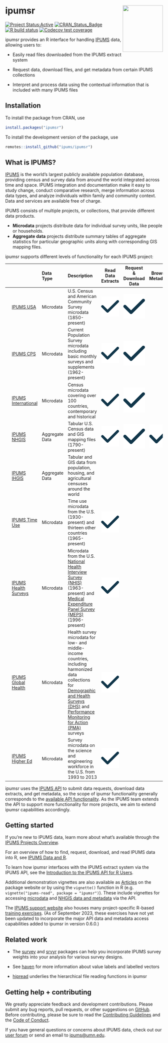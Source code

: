
<!-- README.md is generated from README.Rmd. Please edit that file -->

# ipumsr <img src="man/figures/logo.png" align="right" height="149" width="128.5"/>

<!-- badges: start -->

[![Project
Status:Active](https://www.repostatus.org/badges/latest/active.svg)](https://www.repostatus.org/#active)
[![CRAN_Status_Badge](https://www.r-pkg.org/badges/version/ipumsr)](https://CRAN.R-project.org/package=ipumsr)
[![R build
status](https://github.com/ipums/ipumsr/workflows/R-CMD-check/badge.svg)](https://github.com/ipums/ipumsr/actions)
[![Codecov test
coverage](https://codecov.io/gh/ipums/ipumsr/branch/main/graph/badge.svg)](https://app.codecov.io/gh/ipums/ipumsr?branch=main)

<!-- badges: end -->

ipumsr provides an R interface for handling
[IPUMS](https://www.ipums.org) data, allowing users to:

- Easily read files downloaded from the IPUMS extract system

- Request data, download files, and get metadata from certain IPUMS
  collections

- Interpret and process data using the contextual information that is
  included with many IPUMS files

## Installation

To install the package from CRAN, use

``` r
install.packages("ipumsr")
```

To install the development version of the package, use

``` r
remotes::install_github("ipums/ipumsr")
```

## What is IPUMS?

[IPUMS](https://www.ipums.org/mission-purpose) is the world’s largest
publicly available population database, providing census and survey data
from around the world integrated across time and space. IPUMS
integration and documentation make it easy to study change, conduct
comparative research, merge information across data types, and analyze
individuals within family and community context. Data and services are
available free of charge.

IPUMS consists of multiple projects, or collections, that provide
different data products.

- **Microdata** projects distribute data for individual survey units,
  like people or households.
- **Aggregate data** projects distribute summary tables of aggregate
  statistics for particular geographic units along with corresponding
  GIS mapping files.

ipumsr supports different levels of functionality for each IPUMS
project:

<table class="table-hover table-proj-summary">
<thead>
<tr>
<th style="text-align:center;">
</th>
<th style="text-align:left;">
</th>
<th style="text-align:left;">
Data Type
</th>
<th style="text-align:left;">
Description
</th>
<th style="text-align:center;">
Read Data Extracts
</th>
<th style="text-align:center;">
Request & Download Data
</th>
<th style="text-align:center;">
Browse Metadata
</th>
</tr>
</thead>
<tbody>
<tr>
<td style="text-align:center;">
<a href='https://usa.ipums.org/usa/'><img src='man/figures/logo-square_usa_50x50.png'></a>
</td>
<td style="text-align:left;">
<a href='https://usa.ipums.org/usa/'>IPUMS USA</a>
</td>
<td style="text-align:left;">
Microdata
</td>
<td style="text-align:left;">
U.S. Census and American Community Survey microdata (1850-present)
</td>
<td style="text-align:center;">
<img src='man/figures/check-solid.svg' class='icon-check'>
</td>
<td style="text-align:center;">
<img src='man/figures/check-solid.svg' class='icon-check'>
</td>
<td style="text-align:center;">
</td>
</tr>
<tr>
<td style="text-align:center;">
<a href='https://cps.ipums.org/cps/'><img src='man/figures/logo-square_cps_50x50.png'></a>
</td>
<td style="text-align:left;">
<a href='https://cps.ipums.org/cps/'>IPUMS CPS</a>
</td>
<td style="text-align:left;">
Microdata
</td>
<td style="text-align:left;">
Current Population Survey microdata including basic monthly surveys and
supplements (1962-present)
</td>
<td style="text-align:center;">
<img src='man/figures/check-solid.svg' class='icon-check'>
</td>
<td style="text-align:center;">
<img src='man/figures/check-solid.svg' class='icon-check'>
</td>
<td style="text-align:center;">
</td>
</tr>
<tr>
<td style="text-align:center;">
<a href='https://international.ipums.org/international/'><img src='man/figures/logo-square_international_50x50.png'></a>
</td>
<td style="text-align:left;">
<a href='https://international.ipums.org/international/'>IPUMS
International</a>
</td>
<td style="text-align:left;">
Microdata
</td>
<td style="text-align:left;">
Census microdata covering over 100 countries, contemporary and
historical
</td>
<td style="text-align:center;">
<img src='man/figures/check-solid.svg' class='icon-check'>
</td>
<td style="text-align:center;">
<img src='man/figures/check-solid.svg' class='icon-check'>
</td>
<td style="text-align:center;">
</td>
</tr>
<tr>
<td style="text-align:center;">
<a href='https://www.nhgis.org/'><img src='man/figures/logo-square_nhgis50x50.png'></a>
</td>
<td style="text-align:left;">
<a href='https://www.nhgis.org/'>IPUMS NHGIS</a>
</td>
<td style="text-align:left;">
Aggregate Data
</td>
<td style="text-align:left;">
Tabular U.S. Census data and GIS mapping files (1790-present)
</td>
<td style="text-align:center;">
<img src='man/figures/check-solid.svg' class='icon-check'>
</td>
<td style="text-align:center;">
<img src='man/figures/check-solid.svg' class='icon-check'>
</td>
<td style="text-align:center;">
<img src='man/figures/check-solid.svg' class='icon-check'>
</td>
</tr>
<tr>
<td style="text-align:center;">
<a href='https://ihgis.ipums.org/'><img src='man/figures/logo-square_ihgis_50x50.png'></a>
</td>
<td style="text-align:left;">
<a href='https://ihgis.ipums.org/'>IPUMS IHGIS</a>
</td>
<td style="text-align:left;">
Aggregate Data
</td>
<td style="text-align:left;">
Tabular and GIS data from population, housing, and agricultural censuses
around the world
</td>
<td style="text-align:center;">
</td>
<td style="text-align:center;">
</td>
<td style="text-align:center;">
</td>
</tr>
<tr>
<td style="text-align:center;">
<a href='https://timeuse.ipums.org/'><img src='man/figures/logo-square_time-use_50x50.png'></a>
</td>
<td style="text-align:left;">
<a href='https://timeuse.ipums.org/'>IPUMS Time Use</a>
</td>
<td style="text-align:left;">
Microdata
</td>
<td style="text-align:left;">
Time use microdata from the U.S. (1930-present) and thirteen other
countries (1965-present)
</td>
<td style="text-align:center;">
<img src='man/figures/check-solid.svg' class='icon-check'>
</td>
<td style="text-align:center;">
</td>
<td style="text-align:center;">
</td>
</tr>
<tr>
<td style="text-align:center;">
<a href='https://healthsurveys.ipums.org/'><img src='man/figures/logo-square_health-surveys_50x50.png'></a>
</td>
<td style="text-align:left;">
<a href='https://healthsurveys.ipums.org/'>IPUMS Health Surveys</a>
</td>
<td style="text-align:left;">
Microdata
</td>
<td style="text-align:left;">
Microdata from the U.S. <a href='https://nhis.ipums.org/nhis/'>National
Health Interview Survey (NHIS)</a> (1963-present) and
<a href='https://meps.ipums.org/meps/'>Medical Expenditure Panel Survey
(MEPS)</a> (1996-present)
</td>
<td style="text-align:center;">
<img src='man/figures/check-solid.svg' class='icon-check'>
</td>
<td style="text-align:center;">
</td>
<td style="text-align:center;">
</td>
</tr>
<tr>
<td style="text-align:center;">
<a href='https://globalhealth.ipums.org/'><img src='man/figures/logo-square_global-health_50x50.png'></a>
</td>
<td style="text-align:left;">
<a href='https://globalhealth.ipums.org/'>IPUMS Global Health</a>
</td>
<td style="text-align:left;">
Microdata
</td>
<td style="text-align:left;">
Health survey microdata for low- and middle-income countries, including
harmonized data collections for
<a href='https://www.idhsdata.org/'>Demographic and Health Surveys
(DHS)</a> and <a href='https://pma.ipums.org/'>Performance Monitoring
for Action (PMA)</a> surveys
</td>
<td style="text-align:center;">
<img src='man/figures/check-solid.svg' class='icon-check'>
</td>
<td style="text-align:center;">
</td>
<td style="text-align:center;">
</td>
</tr>
<tr>
<td style="text-align:center;">
<a href='https://highered.ipums.org/highered/'><img src='man/figures/logo-square_higher-ed_50x50.png'></a>
</td>
<td style="text-align:left;">
<a href='https://highered.ipums.org/highered/'>IPUMS Higher Ed</a>
</td>
<td style="text-align:left;">
Microdata
</td>
<td style="text-align:left;">
Survey microdata on the science and engineering workforce in the U.S.
from 1993 to 2013
</td>
<td style="text-align:center;">
<img src='man/figures/check-solid.svg' class='icon-check'>
</td>
<td style="text-align:center;">
</td>
<td style="text-align:center;">
</td>
</tr>
</tbody>
</table>

ipumsr uses the [IPUMS API](https://developer.ipums.org/) to submit data
requests, download data extracts, and get metadata, so the scope of
ipumsr functionality generally corresponds to the [available API
functionality](https://developer.ipums.org/docs/v2/apiprogram/apis/). As
the IPUMS team extends the API to support more functionality for more
projects, we aim to extend ipumsr capabilities accordingly.

## Getting started

If you’re new to IPUMS data, learn more about what’s available through
the [IPUMS Projects Overview](https://www.ipums.org/overview).

For an overview of how to find, request, download, and read IPUMS data
into R, see [IPUMS Data and
R](https://tech.popdata.org/ipumsr/articles/ipums.html).

To learn how ipumsr interfaces with the IPUMS extract system via the
IPUMS API, see the [Introduction to the IPUMS API for R
Users](https://tech.popdata.org/ipumsr/articles/ipums-api.html).

Additional demonstration vignettes are also available as
[Articles](https://tech.popdata.org/ipumsr/articles/) on the package
website or by using the `vignette()` function in R (e.g.
`vignette("ipums-read", package = "ipumsr")`). These include vignettes
for accessing
[microdata](https://tech.popdata.org/ipumsr/articles/ipums-api-micro.html)
and [NHGIS data and
metadata](https://tech.popdata.org/ipumsr/articles/ipums-api-nhgis.html)
via the API.

The [IPUMS support website](https://www.ipums.org/support) also houses
many project-specific R-based [training
exercises](https://www.ipums.org/support/exercises). (As of September
2023, these exercises have not yet been updated to incorporate the major
API data and metadata access capabilities added to ipumsr in version
0.6.0.)

## Related work

- The [survey](http://r-survey.r-forge.r-project.org/survey/) and
  [srvyr](https://github.com/gergness/srvyr/) packages can help you
  incorporate IPUMS survey weights into your analysis for various survey
  designs.

- See [haven](https://haven.tidyverse.org/index.html) for more
  information about value labels and labelled vectors

- [hipread](https://github.com/ipums/hipread) underlies the hierarchical
  file reading functions in ipumsr

## Getting help + contributing

We greatly appreciate feedback and development contributions. Please
submit any bug reports, pull requests, or other suggestions on
[GitHub](https://github.com/ipums/ipumsr/issues). Before contributing,
please be sure to read the [Contributing
Guidelines](https://github.com/ipums/ipumsr/blob/master/CONTRIBUTING.md)
and the [Code of
Conduct](https://github.com/ipums/ipumsr/blob/master/CONDUCT.md).

If you have general questions or concerns about IPUMS data, check out
our [user forum](https://forum.ipums.org) or send an email to
<ipums@umn.edu>.
